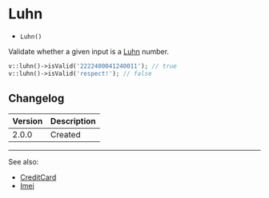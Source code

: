 # Luhn

- `Luhn()`

Validate whether a given input is a [Luhn][] number.

```php
v::luhn()->isValid('2222400041240011'); // true
v::luhn()->isValid('respect!'); // false
```

## Changelog

Version | Description
--------|-------------
  2.0.0 | Created

[Luhn]: https://en.wikipedia.org/wiki/Luhn_algorithm
***
See also:

- [CreditCard](CreditCard.md)
- [Imei](Imei.md)
